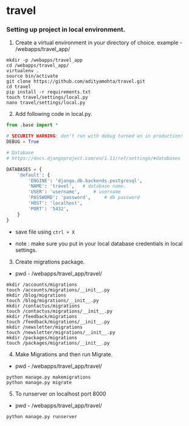 # travel

### Setting up project in local environment.

1) Create a virtual environment in your directory of choice.
   example - /webapps/travel_app/

```commandline
mkdir -p /webapps/travel_app
cd /webapps/travel_app/
virtualenv .
source bin/activate
git clone https://github.com/adityamohta/travel.git
cd travel
pip install -r requirements.txt
touch travel/settings/local.py
nano travel/settings/local.py
```

2) Add following code in local.py.
```python
from .base import *

# SECURITY WARNING: don't run with debug turned on in production!
DEBUG = True

# Database
# https://docs.djangoproject.com/en/1.11/ref/settings/#databases

DATABASES = {
    'default': {
        'ENGINE': 'django.db.backends.postgresql',
        'NAME': 'travel',   # database name.
        'USER': 'username',     # username
        'PASSWORD': 'password',     # db password
        'HOST': 'localhost',
        'PORT': '5432',
    }
}
```
* save file using ```ctrl + X```

* note : make sure you put in your local database credentials in local settings. 

3) Create migrations package.

* pwd - /webapps/travel_app/travel/
```commandline
mkdir /accounts/migrations
touch /accounts/migrations/__init__.py
mkdir /blog/migrations
touch /blog/migrations/__init__.py
mkdir /contactus/migrations
touch /contactus/migrations/__init__.py
mkdir /feedback/migrations
touch /feedback/migrations/__init__.py
mkdir /newsletter/migrations
touch /newsletter/migrations/__init__.py
mkdir /packages/migrations
touch /packages/migrations/__init__.py
```

4) Make Migrations and then run Migrate.

* pwd - /webapps/travel_app/travel/
```commandline
python manage.py makemigrations
python manage.py migrate
```

5) To runserver on localhost port 8000

* pwd - /webapps/travel_app/travel/
```commandline
python manage.py runserver
```

